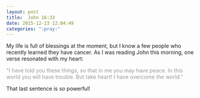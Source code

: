 ```yaml
---
layout: post
title:  John 16:33
date: 2015-12-23 12:04:49
categories: ":pray:"
---
```


<p>My life is full of blessings at the moment, but I know a few people who recently learned they have cancer. As I was reading John this morning, one verse resonated with my heart:</p>

<p style="color: #999">"I have told you these things, so that in me you may have peace. In this world you will have trouble. But take heart! I have overcome the world."</p>

<p>That last sentence is <em>so</em> powerful!</p>
